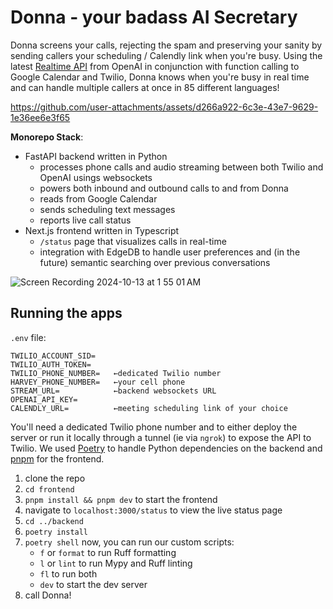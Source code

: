# Donna - your badass AI Secretary

Donna screens your calls, rejecting the spam and preserving your sanity by sending callers your scheduling / Calendly link when you're busy. Using the latest [Realtime API](https://openai.com/index/introducing-the-realtime-api/) from OpenAI in conjunction with function calling to Google Calendar and Twilio, Donna knows when you're busy in real time and can handle multiple callers at once in 85 different languages!

https://github.com/user-attachments/assets/d266a922-6c3e-43e7-9629-1e36ee6e3f65

**Monorepo Stack**:

- FastAPI backend written in Python
  - processes phone calls and audio streaming between both Twilio and OpenAI usings websockets
  - powers both inbound and outbound calls to and from Donna
  - reads from Google Calendar
  - sends scheduling text messages
  - reports live call status
- Next.js frontend written in Typescript
  - `/status` page that visualizes calls in real-time
  - integration with EdgeDB to handle user preferences and (in the future) semantic searching over previous conversations

![Screen Recording 2024-10-13 at 1 55 01 AM](https://github.com/user-attachments/assets/6cceb50d-c4a2-4fc7-a8ae-b2d903cdfab9)

## Running the apps

`.env` file:

```env
TWILIO_ACCOUNT_SID=
TWILIO_AUTH_TOKEN=
TWILIO_PHONE_NUMBER=   ←dedicated Twilio number
HARVEY_PHONE_NUMBER=   ←your cell phone
STREAM_URL=            ←backend websockets URL
OPENAI_API_KEY=
CALENDLY_URL=          ←meeting scheduling link of your choice
```

You'll need a dedicated Twilio phone number and to either deploy the server or run it locally through a tunnel (ie via `ngrok`) to expose the API to Twilio.
We used [Poetry](https://python-poetry.org/) to handle Python dependencies on the backend and [pnpm](https://pnpm.io/) for the frontend.

1. clone the repo
2. `cd frontend`
3. `pnpm install && pnpm dev` to start the frontend
4. navigate to `localhost:3000/status` to view the live status page
5. `cd ../backend`
6. `poetry install`
7. `poetry shell`
   now, you can run our custom scripts:
   - `f` or `format` to run Ruff formatting
   - `l` or `lint` to run Mypy and Ruff linting
   - `fl` to run both
   - `dev` to start the dev server
8. call Donna!
